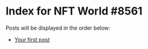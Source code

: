 # Index for NFT World #8561
Posts will be displayed in the order below:

- [Your first post](./001-first.md)

